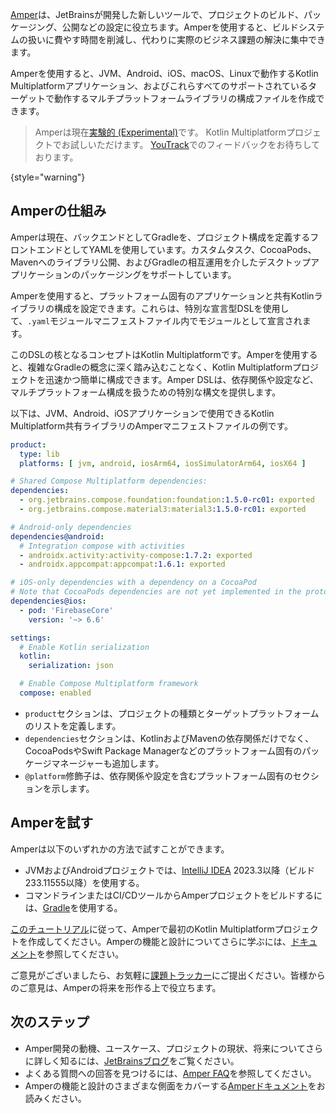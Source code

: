 [//]: # (title: Amperでのプロジェクト設定)

[Amper](https://github.com/JetBrains/amper/tree/HEAD)は、JetBrainsが開発した新しいツールで、プロジェクトのビルド、パッケージング、公開などの設定に役立ちます。Amperを使用すると、ビルドシステムの扱いに費やす時間を削減し、代わりに実際のビジネス課題の解決に集中できます。

Amperを使用すると、JVM、Android、iOS、macOS、Linuxで動作するKotlin Multiplatformアプリケーション、およびこれらすべてのサポートされているターゲットで動作するマルチプラットフォームライブラリの構成ファイルを作成できます。

> Amperは現在[実験的 (Experimental)](supported-platforms.md#general-kotlin-stability-levels)です。
> Kotlin Multiplatformプロジェクトでお試しいただけます。
> [YouTrack](https://youtrack.jetbrains.com/issues/AMPER)でのフィードバックをお待ちしております。
>
{style="warning"}

## Amperの仕組み

Amperは現在、バックエンドとしてGradleを、プロジェクト構成を定義するフロントエンドとしてYAMLを使用しています。カスタムタスク、CocoaPods、Mavenへのライブラリ公開、およびGradleの相互運用を介したデスクトップアプリケーションのパッケージングをサポートしています。

Amperを使用すると、プラットフォーム固有のアプリケーションと共有Kotlinライブラリの構成を設定できます。これらは、特別な宣言型DSLを使用して、`.yaml`モジュールマニフェストファイル内でモジュールとして宣言されます。

このDSLの核となるコンセプトはKotlin Multiplatformです。Amperを使用すると、複雑なGradleの概念に深く踏み込むことなく、Kotlin Multiplatformプロジェクトを迅速かつ簡単に構成できます。Amper DSLは、依存関係や設定など、マルチプラットフォーム構成を扱うための特別な構文を提供します。

以下は、JVM、Android、iOSアプリケーションで使用できるKotlin Multiplatform共有ライブラリのAmperマニフェストファイルの例です。

```yaml
product:
  type: lib
  platforms: [ jvm, android, iosArm64, iosSimulatorArm64, iosX64 ]

# Shared Compose Multiplatform dependencies:
dependencies:
  - org.jetbrains.compose.foundation:foundation:1.5.0-rc01: exported
  - org.jetbrains.compose.material3:material3:1.5.0-rc01: exported

# Android-only dependencies  
dependencies@android:
  # Integration compose with activities
  - androidx.activity:activity-compose:1.7.2: exported
  - androidx.appcompat:appcompat:1.6.1: exported

# iOS-only dependencies with a dependency on a CocoaPod
# Note that CocoaPods dependencies are not yet implemented in the prototype
dependencies@ios:
  - pod: 'FirebaseCore'
    version: '~> 6.6'

settings:
  # Enable Kotlin serialization
  kotlin:
    serialization: json

  # Enable Compose Multiplatform framework
  compose: enabled
```

*   `product`セクションは、プロジェクトの種類とターゲットプラットフォームのリストを定義します。
*   `dependencies`セクションは、KotlinおよびMavenの依存関係だけでなく、CocoaPodsやSwift Package Managerなどのプラットフォーム固有のパッケージマネージャーも追加します。
*   `@platform`修飾子は、依存関係や設定を含むプラットフォーム固有のセクションを示します。

## Amperを試す

Amperは以下のいずれかの方法で試すことができます。

*   JVMおよびAndroidプロジェクトでは、[IntelliJ IDEA](https://www.jetbrains.com/idea/nextversion/) 2023.3以降（ビルド233.11555以降）を使用する。
*   コマンドラインまたはCI/CDツールからAmperプロジェクトをビルドするには、[Gradle](https://docs.gradle.org/current/userguide/userguide.html)を使用する。

[このチュートリアル](https://github.com/JetBrains/amper/tree/HEAD/docs/Tutorial.md)に従って、Amperで最初のKotlin Multiplatformプロジェクトを作成してください。Amperの機能と設計についてさらに学ぶには、[ドキュメント](https://github.com/JetBrains/amper/tree/HEAD/docs/Documentation.md)を参照してください。

ご意見がございましたら、お気軽に[課題トラッカー](https://youtrack.jetbrains.com/issues/AMPER)にご提出ください。皆様からのご意見は、Amperの将来を形作る上で役立ちます。

## 次のステップ

*   Amper開発の動機、ユースケース、プロジェクトの現状、将来についてさらに詳しく知るには、[JetBrainsブログ](https://blog.jetbrains.com/blog/2023/11/09/amper-improving-the-build-tooling-user-experience)をご覧ください。
*   よくある質問への回答を見つけるには、[Amper FAQ](https://github.com/JetBrains/amper/tree/HEAD/docs/FAQ.md)を参照してください。
*   Amperの機能と設計のさまざまな側面をカバーする[Amperドキュメント](https://github.com/JetBrains/amper/tree/HEAD/docs/Documentation.md)をお読みください。